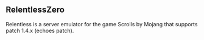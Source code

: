 ## RelentlessZero
Relentless is a server emulator for the game Scrolls by Mojang that supports patch 1.4.x (echoes patch).
